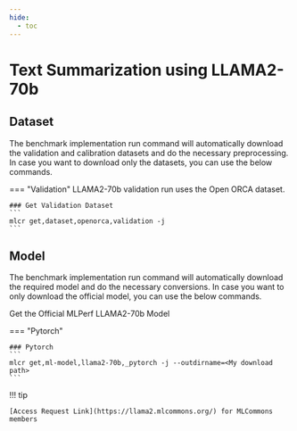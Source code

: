 ```yaml
---
hide:
  - toc
---
```


# Text Summarization using LLAMA2-70b

## Dataset

The benchmark implementation run command will automatically download the validation and calibration datasets and do the necessary preprocessing. In case you want to download only the datasets, you can use the below commands.

=== "Validation"
    LLAMA2-70b validation run uses the Open ORCA dataset.

    ### Get Validation Dataset
    ```
    mlcr get,dataset,openorca,validation -j
    ```

## Model
The benchmark implementation run command will automatically download the required model and do the necessary conversions. In case you want to only download the official model, you can use the below commands.

Get the Official MLPerf LLAMA2-70b Model

=== "Pytorch"

    ### Pytorch
    ```
    mlcr get,ml-model,llama2-70b,_pytorch -j --outdirname=<My download path>
    ```
  
!!! tip

    [Access Request Link](https://llama2.mlcommons.org/) for MLCommons members

